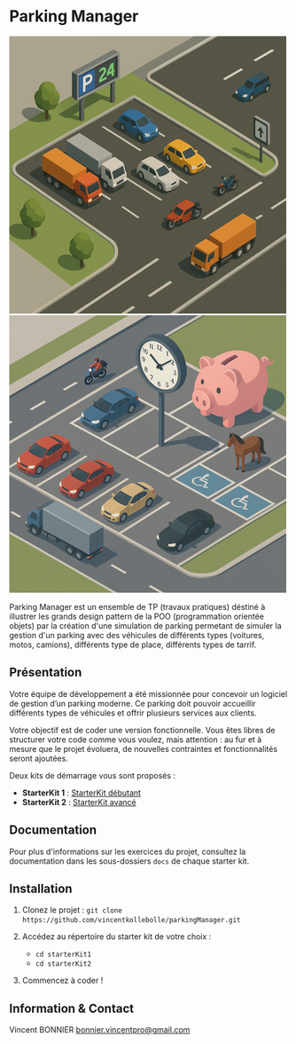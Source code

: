 # Parking Manager

![starterKit1](starterKit1/docs/images/starterKit1.png)
![starterKit2](starterKit2/docs/images/starterKit2.png)

Parking Manager est un ensemble de TP (travaux pratiques) déstiné à illustrer les grands design pattern de la POO (programmation orientée objets) par la création d'une simulation de parking permetant de simuler la gestion d'un parking avec des véhicules de différents types (voitures, motos, camions), différents type de place, différents types de tarrif. 


## Présentation

Votre équipe de développement a été missionnée pour concevoir 
un logiciel de gestion d’un parking moderne. Ce parking doit pouvoir accueillir différents types de véhicules et offrir 
plusieurs services aux clients.

Votre objectif est de coder une version fonctionnelle. 
Vous êtes libres de structurer votre code comme vous voulez, 
mais attention : au fur et à mesure que le projet évoluera, 
de nouvelles contraintes et fonctionnalités seront ajoutées.

Deux kits de démarrage vous sont proposés :

- **StarterKit 1** : [StarterKit débutant](starterKit1/README.md)
- **StarterKit 2** : [StarterKit avancé](starterKit2/README.md)


## Documentation

Pour plus d'informations sur les exercices du projet, consultez la documentation dans les sous-dossiers `docs` de chaque starter kit.

## Installation

1. Clonez le projet : 
`git clone https://github.com/vincentkollebolle/parkingManager.git`

2. Accédez au répertoire du starter kit de votre choix :
   - `cd starterKit1`
   - `cd starterKit2`

3. Commencez à coder !


## Information & Contact

Vincent BONNIER
bonnier.vincentpro@gmail.com 